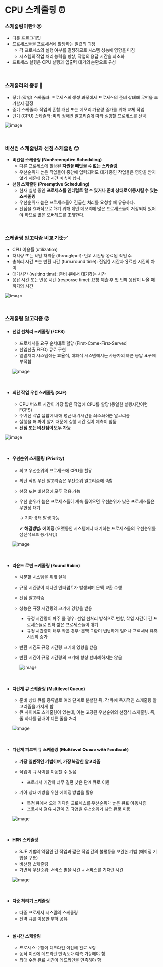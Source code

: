 # CPU 스케줄링 ⏰

### 스케줄링이란? 😮

- 다중 프로그래밍
- 프로세스들을 프로세서에 할당하는 일련의 과정
  - 각 프로세스의 실행 여부를 결정하므로 시스템 성능에 영향을 미침
  - 시스템의 작업 처리 능력을 향상, 작업의 응답 시간을 최소화
- 프로세스 실행은 CPU 실행과 입출력 대기의 순환으로 구성

<br>

### 스케줄러의 종류 🤔

- 장기 (작업) 스케줄러: 프로세스의 생성 과정에서 프로세스의 준비 상태에 무엇을 추가할지 결정
- 중기 스케줄러: 작업의 혼합 개선 또는 메모리 가용량 증가를 위해 교체 작업
- 단기 (CPU) 스케줄러: 미리 정해진 알고리즘에 따라 실행할 프로세스를 선택

![image](https://user-images.githubusercontent.com/62419307/89497258-f163d600-d7f6-11ea-9ad4-5bfda50b590a.png)

<br>

### 비선점 스케줄링과 선점 스케줄링 😏

- **비선점 스케줄링 (NonPreemptive Scheduling)** 
  - 다른 프로세스에 할당된 **자원을 빼앗을 수 없는 스케줄링**.
  - 우선순위가 높은 작업들이 중간에 입력되어도 대기 중인 작업들은 영향을 받지 않기 때문에 응답 시간 예측이 쉽다.
- **선점 스케줄링 (Preemptive Scheduling)**
  - 현재 실행 중인 **프로세스를 인터럽트 할 수 있거나 준비 상태로 이동시킬 수 있는 스케줄링**.
  - 우선순위가 높은 프로세스들이 긴급한 처리를 요청할 때 유용하다.
  - 선점을 효과적으로 하기 위해 메인 메모리에 많은 프로세스들이 저장되어 있어야 하므로 많은 오버헤드를 초래한다.

<br>

### 스케줄링 알고리즘 비교 기준✅

- CPU 이용률 (utilization)
- 처리량 또는 작업 처리율 (throughput): 단위 시간당 완료된 작업 수
- 총처리 시간 또는 반환 시간 (turnaround time): 진입한 시간과 완료한 시간의 차이
- 대기시간 (waiting time): 준비 큐에서 대기하는 시간
- 응답 시간 또는 반응 시간 (response time): 요청 제출 후 첫 번째 응답이 나올 때까지의 시간

![image](https://user-images.githubusercontent.com/62419307/89499501-19553880-d7fb-11ea-9827-0bd31c704885.png)

<br>

### 스케줄링 알고리즘 😛

- #### 선입 선처리 스케줄링 (FCFS)

  - 프로세서를 요구 순서대로 할당 (First-Come-First-Served)
  - 선입선출(FIFO) 큐로 구현
  - 일괄처리 시스템에는 효율적, 대화식 시스템에서는 사용자의 빠른 응답 요구에 부적합

  ![image](https://user-images.githubusercontent.com/62419307/89502343-d47fd080-d7ff-11ea-8312-c8198d282516.png)

  <br>

- #### 최단 작업 우선 스케줄링 (SJF)

  - CPU 버스트 시간이 가장 짧은 작업에 CPU를 할당 (동일한 실행시간이면 FCFS)
  - 주어진 작업 집합에 대해 평균 대기시간을 최소화하는 알고리즘
  - 실행을 해 봐야 알기 때문에 실행 시간 길이 예측이 힘듦
  - **선점 또는 비선점이 모두 가능**

![image](https://user-images.githubusercontent.com/62419307/89502405-eb262780-d7ff-11ea-9a65-f5d50ee2cc8c.png)

<br>

- #### 우선순위 스케줄링 (Priority)

  - 최고 우선순위의 프로세스에 CPU를 할당

  - 최단 작업 우선 알고리즘은 우선순위 알고리즘에 속함

  - 선점 또는 비선점에 모두 적용 가능

  - 우선 순위가 높은 프로세스들이 계속 들어오면 우선순위가 낮은 프로세스들은 무한정 대기

    → 기아 상태 발생 가능 

    ✔ **해결방법: 에이징** (오랫동안 시스템에서 대기하는 프로세스들의 우선순위를 점진적으로 증가시킴)

  ![image](https://user-images.githubusercontent.com/62419307/89502515-1446b800-d800-11ea-99fc-1db3a6b09c82.png)

<br>

- #### 라운드 로빈 스케줄링 (Round Robin)

  - 시분할 시스템을 위해 설계

  - 규정 시간량이 지나면 인터럽트가 발생되며 문맥 교환 수행

  - 선점 알고리즘

  - 성능은 규정 시간량의 크기에 영향을 받음

    - 규정 시간량이 아주 클 경우: 선입 선처리 방식으로 변함, 작업 시간이 긴 프로세스들로 인해 짧은 프로세스들이 대기
    - 규정 시간량이 매우 작은 경우: 문맥 교환이 빈번하게 일어나 프로세서 유휴시간이 증가

  - 반환 시간도 규정 시간량 크기에 영향을 받음

  - 반환 시간이 규정 시간량의 크기에 항상 반비례하지는 않음

    

    ![image](https://user-images.githubusercontent.com/62419307/89502175-88cd2700-d7ff-11ea-8b10-712b9a5ff4e9.png)

    <br>

- #### 다단계 큐 스케줄링 (Multilevel Queue)

  - 준비 상태 큐를 종류별로 여러 단계로 분할한 뒤, 각 큐에 독자적인 스케줄링 알고리즘을 가지게 함
  - 큐 사이에도 스케줄링이 있는데, 이는 고정된 우선순위의 선점식 스케줄링. 즉, 줄 하나를 끝내야 다른 줄을 처리

  

  ![image](https://user-images.githubusercontent.com/62419307/89503268-44db2180-d801-11ea-8db9-3872f1eb5397.png)

  <br>

- #### 다단계 피드백 큐 스케줄링 (Multilevel Queue with Feedback)

  - **가장 일반적인 기법이며, 가장 복잡한 알고리즘**

  - 작업이 큐 사이를 이동할 수 있음

    - 프로세서 기간이 너무 길면 낮은 단계 큐로 이동

  - 기아 상태 예방을 위한 에이징 방법을 활용

    - 특정 큐에서 오래 기다린 프로세스를 우선순위가 높은 큐로 이동시킴
    - 프로세서 점유 시간이 긴 작업을 우선순위가 낮은 큐로 이동

    

  ![image](https://user-images.githubusercontent.com/62419307/89503790-085bf580-d802-11ea-8c5e-9a543310d353.png)

  <br>

- #### HRN 스케줄링

  - SJF 기법의 약점인 긴 작업과 짧은 작업 간의 불평등을 보완한 기법 (에이징 기법을 구현)
  - 비선점 스케줄링
  - 가변적 우선순위: 서비스 받을 시간 + 서비스를 기다린 시간

  

  ![image](https://user-images.githubusercontent.com/62419307/89504086-73a5c780-d802-11ea-943b-825d78d31cc7.png)

  <br>

- #### 다중 처리기 스케줄링

  - 다중 프로세서 시스템의 스케줄링
  - 전역 큐를 이용한 부하 공유

  <br>

- #### 실시간 스케줄링

  - 프로세스 수행이 데드라인 이전에 완료 보장
  - 동작 이전에 데드라인 만족도가 예측 가능해야 함
  - 최대 수행 완료 시간이 데드라인을 만족해야 함